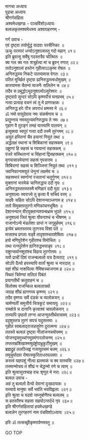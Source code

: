मागचा अध्याय  
पुढचा अध्याय  
श्रीगर्गसंहिता  
अश्वमेधखण्डः - पञ्चविंशोऽध्यायः  
बल्वलकृतमश्वमेधस्य अश्वापहरणम् -  
  
गर्ग उवाच -  
एवं दृष्ट्वा तयोर्युद्धं यादवाः परसैनिकाः ॥  
ऊचुः परस्परं धन्योऽनुशाल्वस्तु गदो महान् ॥१॥  
इति ब्रुवत्सु सर्वेषु गदस्तत्रैव चोत्थितः ॥  
क्व गतः क्व गतः शत्रुर्हत्वा मां च ब्रुवन्‌ रणात् ॥२॥  
ततोऽनुशाल्वं हस्तेन गृहीत्वाऽऽकृष्य रोषतः ॥  
अनिरुद्धस्य निकटे पातयामास वेगतः ॥३॥  
पतितं मूर्च्छितं दृष्ट्वा ह्यनिरुद्धस्त्वधोमुखम् ॥  
कारयामस चैतन्यं व्यजनैः सलिलेन च ॥४॥  
तदैव स प्रबुद्धोऽभूदनुशाल्वोऽसुरेश्वरः ॥  
दृष्ट्वाग्रे सुन्दरं सोऽपि कृष्णपौत्रं घनप्रभम् ॥५॥  
नत्वा प्रत्याह वचनं त्वं तु मे प्राणरक्षकः ॥  
अनिरुद्ध हरेः पौत्र अपराधं क्षमस्व मे ॥६॥  
ॐ नमो वासुदेवाय नमः संकर्षणाय च ॥  
प्रद्युम्नाय नमस्तुभ्यमनिरुद्धाय ते नमः ॥७॥  
गृहाण वै तुरङ्गं तमहं यास्यामि पालयन् ॥  
इत्युक्त्वा स्वपुरं गत्वा ददौ तस्मै तुरंगमम् ॥८॥  
अयुतं हस्तिनां चैव हयानां नियुतं तथा ॥  
अर्द्धलक्षं रथानां च शिबिकानां सहस्रकम् ॥९॥  
उष्ट्राणां हि सहस्रं च गवयानां सहस्रकम् ॥  
पंजरे संस्थितानां च सिंहानां द्विसहस्रकम् ॥१०॥  
मृगयासारमेयाणां सहस्रं नृपसत्तम ॥  
शिबिराणां सहस्रं च शिञ्जिनां नियुतं तथा ॥११॥  
जवनिकानामयुतं धेनूनां लक्षमेव च ॥  
सहस्रभारं स्वर्णानां रजतानां चतुर्गुणम् ॥१२॥  
मुक्तानां भारमेकं चानिरुद्धाय ददौ नृपः ॥  
अनिरुद्धस्ततस्तस्मै मणिहारं ददौ मुदा ॥१३॥  
अनुशाल्वः स्वराज्ये तु कृत्वा वै सचिवं वरम् ॥  
यादवैः सहितः सोऽपि देशानन्याञ्जगाम ह ॥१४॥  
ततो विमुक्तस्तुरगो मणिकांचनभूषितः ॥  
देशानन्यान् वीरयुक्तान्पश्यन्बभ्राम भूपते ॥१५॥  
अनुशाल्वं जितं श्रुत्वा यौवनाश्चं च भीषणम् ॥  
राजानोऽन्ये मंडलेशाः प्राप्तं न जगृहुर्हयम् ॥१६॥  
इत्येवं भ्रमतस्तस्य तुरगस्य विशां पते ॥  
मासाश्च प्रगताः षड्वै तादृशाश्चावशेषिताः ॥१७॥  
हयो मणिपुरेशेन गृहीतश्च विमोचितः ॥  
तथा रत्नपुरेशेन ह्यनिरुद्धभयान्नृप ॥१८॥  
राष्ट्रान्सर्वानशूरांश्च विहाय तुरगोत्तमः ॥  
ययौ प्राचीं दिशं राजन्बल्वलो यत्र दैत्यराट् ॥१९॥  
सोऽपि दैत्यो हयस्यापि वार्तां श्रुत्वा च नारदात् ॥  
यज्ञं शीघ्रं नाशयित्वा नैमिषाच्चाजगाम ह ॥२०॥  
स्थितं त्रिवेण्यां सलिलं पिबंतं  
     प्रयागतीर्थे क्रतुवाहनं च ॥  
विलोक्य राजन्किल बल्वलाख्यो  
     जग्राह शीघ्रं ह्यगणय्य कृष्णम् ॥२१॥  
तदैव वृष्णयः सर्वे दंडकं च व्यलोकयन् ॥  
चार्मण्वतीं समुत्तीर्य चित्रकूटं समाययुः ॥२२॥  
रामक्षेत्रे च दानानि कृत्वाश्वं चावलोकयन् ॥  
तस्यापि पृष्ठतो लग्ना आजग्मुस्तीर्थवासवम् ॥२३॥  
ददृशुस्तत्र तुरगं सपत्रं यदुसत्तमाः ॥  
गृहीतं स्वबलाद्‌राजन्नसुरेण दुरात्मना ॥२४॥  
ततस्ते बल्वलं दृष्ट्वा नीलांजनचयोपमम् ॥  
योजनद्वयमुच्चांगमुग्रमंगारलोचनम् ॥२५॥  
तप्तताम्रशिखाश्मश्रुदंष्ट्रोग्रभ्रुकुटीमुखम् ॥  
ब्रह्मद्रुहं ललञ्जिह्वं गजायुतसमं बलम् ॥२६॥  
तमूचुर्यादवा रोषात्स्फुरिताधरपल्लवाः ॥  
कस्त्वं यज्ञपशुं नीत्वा ह्यस्माकं च क्व यास्यसि ॥२७॥  
तस्मान्मोचय तं शीघ्रं न चेद्धन्मो रणे च त्वाम् ॥  
इति श्रुत्वासुरश्चाह वचः शृणुत मे नराः ॥२८॥  
बल्वल उवाच -  
अहं तु बल्वलो दैत्यो देवानां दुःखदायकः ॥  
यस्याग्रे मानुषाः सर्वे भवंति भयविह्वलाः ॥२९॥  
इति श्रुत्वा च यदवो जघ्नुर्बाणैश्च बल्वलम् ॥  
स हतस्तैश्च सहसा सहयोऽन्तर्दधे नृप ॥३०॥  
इति श्रीगर्गसंहितायां हयमेधखण्डे  
बल्वलेन तुरगहरणं नाम पंचविशोऽध्यायः ॥२५॥  
  
हरिः ॐ तत्सच्छ्रीकृष्णार्पणमस्तु ॥  
  
GO TOP
